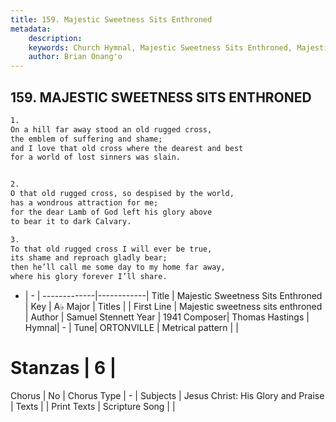 ```yaml
---
title: 159. Majestic Sweetness Sits Enthroned
metadata:
    description: 
    keywords: Church Hymnal, Majestic Sweetness Sits Enthroned, Majestic sweetness sits enthroned , 
    author: Brian Onang'o
---
```



## 159. MAJESTIC SWEETNESS SITS ENTHRONED

```txt
1.
On a hill far away stood an old rugged cross,
the emblem of suffering and shame;
and I love that old cross where the dearest and best
for a world of lost sinners was slain.


2.
O that old rugged cross, so despised by the world,
has a wondrous attraction for me;
for the dear Lamb of God left his glory above
to bear it to dark Calvary.

3.
To that old rugged cross I will ever be true,
its shame and reproach gladly bear;
then he’ll call me some day to my home far away,
where his glory forever I’ll share.
```

- |   -  |
-------------|------------|
Title | Majestic Sweetness Sits Enthroned |
Key | A♭ Major |
Titles |  |
First Line | Majestic sweetness sits enthroned  |
Author | Samuel Stennett
Year | 1941
Composer| Thomas Hastings |
Hymnal|  - |
Tune| ORTONVILLE |
Metrical pattern | |
# Stanzas | 6 |
Chorus | No |
Chorus Type | - |
Subjects | Jesus Christ: His Glory and Praise |
Texts |  |
Print Texts | 
Scripture Song |  |
  
